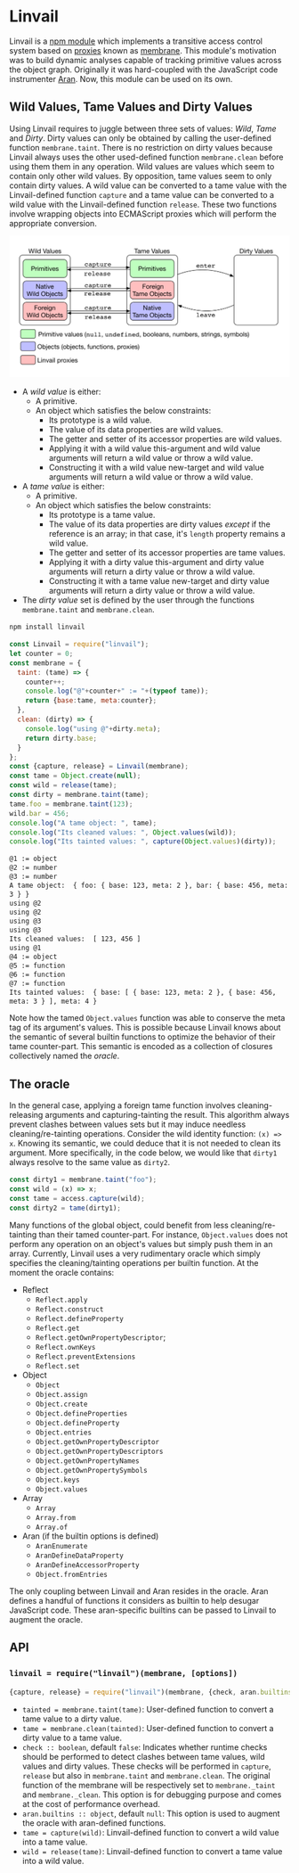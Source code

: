 # Linvail

Linvail is a [npm module](https://www.npmjs.com/linvail) which implements a transitive access control system based on [proxies](https://developer.mozilla.org/en-US/docs/Web/JavaScript/Reference/Global_Objects/Proxy) known as [membrane](https://tvcutsem.github.io/js-membranes).
This module's motivation was to build dynamic analyses capable of tracking primitive values across the object graph.
Originally it was hard-coupled with the JavaScript code instrumenter [Aran](https://www.npmjs.com/aran).
Now, this module can be used on its own.

## Wild Values, Tame Values and Dirty Values

Using Linvail requires to juggle between three sets of values: *Wild*, *Tame* and *Dirty*.
Dirty values can only be obtained by calling the user-defined function `membrane.taint`.
There is no restriction on dirty values because Linvail always uses the other used-defined function `membrane.clean` before using them them in any operation.
Wild values are values which seem to contain only other wild values.
By opposition, tame values seem to only contain dirty values.
A wild value can be converted to a tame value with the Linvail-defined function `capture` and a tame value can be converted to a wild value with the Linvail-defined function `release`.
These two functions involve wrapping objects into ECMAScript proxies which will perform the appropriate conversion.

![category](img/category.png)

* A *wild value* is either:
  * A primitive.
  * An object which satisfies the below constraints:
    * Its prototype is a wild value.
    * The value of its data properties are wild values.
    * The getter and setter of its accessor properties are wild values.
    * Applying it with a wild value this-argument and wild value arguments will return a wild value or throw a wild value.
    * Constructing it with a wild value new-target and wild value arguments will return a wild value or throw a wild value.
* A *tame value* is either:
  * A primitive.
  * An object which satisfies the below constraints:
    * Its prototype is a tame value.
    * The value of its data properties are dirty values *except* if the reference is an array; in that case, it's `length` property remains a wild value.
    * The getter and setter of its accessor properties are tame values.
    * Applying it with a dirty value this-argument and dirty value arguments will return a dirty value or throw a wild value.
    * Constructing it with a tame value new-target and dirty value arguments will return a dirty value or throw a wild value.
* The *dirty value* set is defined by the user through the functions `membrane.taint` and `membrane.clean`.

```sh
npm install linvail
```

```js
const Linvail = require("linvail");
let counter = 0;
const membrane = {
  taint: (tame) => {
    counter++;
    console.log("@"+counter+" := "+(typeof tame));
    return {base:tame, meta:counter};
  },
  clean: (dirty) => {
    console.log("using @"+dirty.meta);
    return dirty.base;
  }
};
const {capture, release} = Linvail(membrane);
const tame = Object.create(null);
const wild = release(tame);
const dirty = membrane.taint(tame);
tame.foo = membrane.taint(123);
wild.bar = 456;
console.log("A tame object: ", tame);
console.log("Its cleaned values: ", Object.values(wild));
console.log("Its tainted values: ", capture(Object.values)(dirty));
```

```
@1 := object
@2 := number
@3 := number
A tame object:  { foo: { base: 123, meta: 2 }, bar: { base: 456, meta: 3 } }
using @2
using @2
using @3
using @3
Its cleaned values:  [ 123, 456 ]
using @1
@4 := object
@5 := function
@6 := function
@7 := function
Its tainted values:  { base: [ { base: 123, meta: 2 }, { base: 456, meta: 3 } ], meta: 4 }
```

Note how the tamed `Object.values` function was able to conserve the meta tag of its argument's values.
This is possible because Linvail knows about the semantic of several builtin functions to optimize the behavior of their tame counter-part.
This semantic is encoded as a collection of closures collectively named the *oracle*.

## The oracle

In the general case, applying a foreign tame function involves cleaning-releasing arguments and capturing-tainting the result.
This algorithm always prevent clashes between values sets but it may induce needless cleaning/re-tainting operations.
Consider the wild identity function: `(x) => x`.
Knowing its semantic, we could deduce that it is not needed to clean its argument.
More specifically, in the code below, we would like that `dirty1` always resolve to the same value as `dirty2`.

```js
const dirty1 = membrane.taint("foo");
const wild = (x) => x;
const tame = access.capture(wild);
const dirty2 = tame(dirty1);
```

Many functions of the global object, could benefit from less cleaning/re-tainting than their tamed counter-part. 
For instance, `Object.values` does not perform any operation on an object's values but simply push them in an array.
Currently, Linvail uses a very rudimentary oracle which simply specifies the cleaning/tainting operations per builtin function.
At the moment the oracle contains:

* Reflect
  * `Reflect.apply`
  * `Reflect.construct`
  * `Reflect.defineProperty`
  * `Reflect.get`
  * `Reflect.getOwnPropertyDescriptor`;
  * `Reflect.ownKeys`
  * `Reflect.preventExtensions`
  * `Reflect.set`
* Object
  * `Object`
  * `Object.assign`
  * `Object.create`
  * `Object.defineProperties`
  * `Object.defineProperty`
  * `Object.entries`
  * `Object.getOwnPropertyDescriptor`
  * `Object.getOwnPropertyDescriptors`
  * `Object.getOwnPropertyNames`
  * `Object.getOwnPropertySymbols`
  * `Object.keys`
  * `Object.values`
* Array
  * `Array`
  * `Array.from`
  * `Array.of`
* Aran (if the builtin options is defined)
  * `AranEnumerate`
  * `AranDefineDataProperty`
  * `AranDefineAccessorProperty`
  * `Object.fromEntries`

The only coupling between Linvail and Aran resides in the oracle.
Aran defines a handful of functions it considers as builtin to help desugar JavaScript code.
These aran-specific builtins can be passed to Linvail to augment the oracle.

## API

### `linvail = require("linvail")(membrane, [options])`

```js
{capture, release} = require("linvail")(membrane, {check, aran.builtins});
```

* `tainted = membrane.taint(tame)`:
  User-defined function to convert a tame value to a dirty value.
* `tame = membrane.clean(tainted)`:
  User-defined function to convert a dirty value to a tame value.
* `check :: boolean`, default `false`:
  Indicates whether runtime checks should be performed to detect clashes between tame values, wild values and dirty values.
  These checks will be performed in `capture`, `release` but also in `membrane.taint` and `membrane.clean`.
  The original function of the membrane will be respectively set to `membrane._taint` and `membrane._clean`.
  This option is for debugging purpose and comes at the cost of performance overhead.
* `aran.builtins :: object`, default `null`:
  This option is used to augment the oracle with aran-defined functions.
* `tame = capture(wild)`:
  Linvail-defined function to convert a wild value into a tame value.
* `wild = release(tame)`:
  Linvail-defined function to convert a tame value into a wild value.
